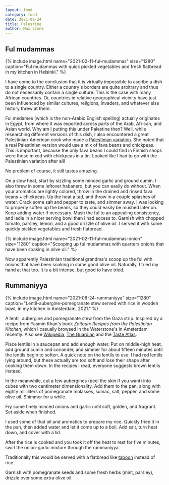 ```yaml
---
layout: food
category: food
date: 2021-08-24
title: Palestine
author: Max Crone
---
```


## Ful mudammas
{% include image.html name="2021-02-11-ful-mudammas" size="1280" caption="Ful mudammas with quick pickled vegetables and fresh flatbread in my kitchen in Helsinki." %}

I have come to the conclusion that it is virtually impossible to ascribe a dish to a single country.
Either a country's borders are quite arbitrary and thus do not necessarily contain a single culture.
This is the case with many African countries.
Or, countries in relative geographical vicinity have just been influenced by similar cultures, religions, invaders, and whatever else history threw at them.

Ful medames (which is the non-Arabic English spelling) actually originates in Egypt, from where it was exported across parts of the Arab, African, and Asian world.
Why am I putting this under Palestine then?
Well, while researching different versions of this dish, I also encountered a great Palestinian-American cook who made a [Palestinian variation](https://www.youtube.com/watch?v=IQSWEt4l5xE).
She noted that a real Palestinian version would use a mix of fava beans and chickpeas.
This is important, because the only fava beans I could find in Finnish shops were those mixed with chickpeas in a tin.
Looked like I had to go with the Palestinian variation after all!

No problem of course, it still tastes amazing.

On a slow heat, start by sizzling some minced garlic and ground cumin.
I also threw in some leftover habanero, but you can easily do without.
When your aromatics are lightly colored, throw in the drained and rinsed fava beans + chickpeas.
Up the heat a tad, and throw in a couple splashes of water.
Crack some salt and pepper to taste, and simmer away.
I was looking to properly soften up the beans, so they could easily be mushed later on.
Keep adding water if necessary.
Mash the ful to an appealing consistency, and ladle in a nicer serving bowl than I had access to.
Garnish with chopped tomato, parsley, lemon, and a good drizzle of olive oil.
I served it with some quickly pickled vegetables and fresh flatbread.

{% include image.html name="2021-02-11-ful-mudammas-onion" size="1280" caption="Scooping up ful mudammas with quarters onions that have been soaking in olive oil." %}

Now apparently Palestinian traditional grandma's scoop up the ful with onions that have been soaking in some good olive oil.
Naturally, I tried my hand at that too.
It is a bit intense, but good to have tried.

## Rummaniyya

{% include image.html name="2021-08-24-rummaniyya" size="1280" caption="Lentil-aubergine-pomegranate stew served with rice in wooden bowl, in my kitchen in Amsterdam, 2021." %}

A lentil, aubergine and pomegranate stew from the Gaza strip.
Inspired by a recipe from Yasmin Khan's book *Zaitoun: Recipes from the Palestinian Kitchen*, which I casually browsed in the Waterstone's in Amsterdam recently.
Also see [Wikipedia](https://en.wikipedia.org/wiki/Palestinian_cuisine#Gaza), [The Guardian](https://www.theguardian.com/lifeandstyle/2017/feb/02/rummaniyeh-pomegranate-lentil-stew-recipe-palestinian-food-joudie-kalla-cook-residency) and the [Taste Atlas](https://www.tasteatlas.com/rummaneyye).

Place lentils in a saucepan and add enough water.
Put on middle-high heat, add ground cumin and coriander, and simmer for about fifteen minutes until the lentils begin to soften.
A quick note on the lentils to use: I had red lentils lying around, but these actually are too soft and lose their shape after cooking them down.
In the recipes I read, everyone suggests brown lentils instead.

In the meanwhile, cut a few aubergines (peel the skin if you want) into cubes with two centimeter dimensionality.
Add them to the pan, along with eighty milliliters of pomegranate molasses, sumac, salt, pepper, and some olive oil.
Shimmer for a while.

Fry some finely minced onions and garlic until soft, golden, and fragrant.
Set aside when finished.

I used some of that oil and aromatics to prepare my rice.
Quickly fried it in the pan, then added water and let it come up to a boil.
Add salt, turn heat down, and cover with a lid.

After the rice is cooked and you took it off the heat to rest for five minutes, swirl the onion-garlic mixture through the rummaniyya.

Traditionally this would be served with a flatbread like [taboon](https://www.youtube.com/watch?v=IhHphbIetBg) instead of rice.

Garnish with pomegranate seeds and some fresh herbs (mint, parsley), drizzle over some extra olive oil.

